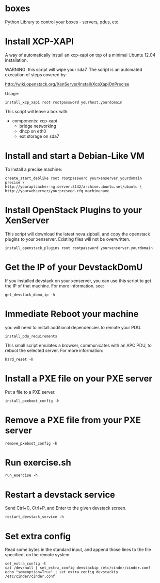 boxes
=====

Python Library to control your boxes - servers, pdus, etc

Install XCP-XAPI
================
A way of automatically install an xcp-xapi on top of a minimal Ubuntu 12.04
installation. 

WARNING: this script will wipe your sda7. The script is an automated execution
of steps covered by:

http://wiki.openstack.org/XenServer/Install/XcpXapiOnPrecise

Usage:

    install_xcp_xapi root rootpassword yourhost.yourdomain

This script will leave a box with 
  * components: xcp-xapi
    * bridge networking
    * dhcp on eth0
    * ext storage on sda7


Install and start a Debian-Like VM
==================================
To Install a precise machine:

    create_start_deblike root rootpassword yourxenserver.yourdomain precise \
    http://youraptcacher-ng.server:3142/archive.ubuntu.net/ubuntu \
    http://yourwebserver/yourpreseed.cfg machinename    


Install OpenStack Plugins to your XenServer
===========================================
This script will download the latest nova zipball, and copy the openstack
plugins to your xenserver. Existing files will not be overwritten.

    install_openstack_plugins root rootpassword yourxenserver.yourdomain

Get the IP of your DevstackDomU
===============================
If you installed devstack on your xenserver, you can use this script to get
the IP of that machine. For more information, see:

    get_devstack_domu_ip -h

Immediate Reboot your machine
=============================
you will need to install additional dependencies to remote your PDU:

    install_pdu_requirements

This small script emulates a browser, communicates with an APC PDU, to reboot
the selected server. For more information:

    hard_reset -h

Install a PXE file on your PXE server
=====================================
Put a file to a PXE server.

    install_pxeboot_config -h

Remove a PXE file from your PXE server
======================================

    remove_pxeboot_config -h

Run exercise.sh
===============

    run_exercise -h

Restart a devstack service
==========================
Send Ctrl+C, Ctrl+P, and Enter to the given devstack screen.

    restart_devstack_service -h

Set extra config
================
Read some bytes in the standard input, and append those lines to the file
specified, on the remote system.

    set_extra_config -h
    cat /dev/null | set_extra_config devstackip /etc/cinder/cinder.conf
    echo "someoption=True" | set_extra_config devstackip /etc/cinder/cinder.conf

